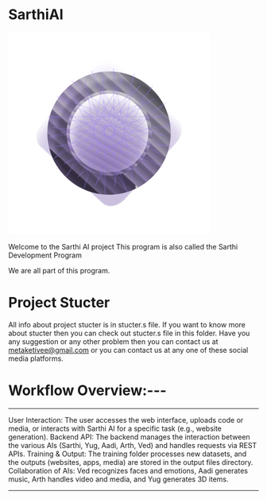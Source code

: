 # SarthiAI



![alt text](pixel@2x.png)


Welcome to the Sarthi AI project This program is also called the Sarthi Development Program

We are all part of this program. 



# Project Stucter

All info about project stucter is in stucter.s file.
If you want to know more about stucter then you can check out stucter.s file in this folder.
Have you any suggestion or any other problem then you can contact us at <metaketivee@gmail.com> or you can contact us at any one of these social media platforms.



# Workflow Overview:---
---------------------------------
User Interaction: The user accesses the web interface, uploads code or media, or interacts with Sarthi AI for a specific task (e.g., website generation).
Backend API: The backend manages the interaction between the various AIs (Sarthi, Yug, Aadi, Arth, Ved) and handles requests via REST APIs.
Training & Output: The training folder processes new datasets, and the outputs (websites, apps, media) are stored in the output files directory.
Collaboration of AIs: Ved recognizes faces and emotions, Aadi generates music, Arth handles video and media, and Yug generates 3D items.

------------------------------------- 
